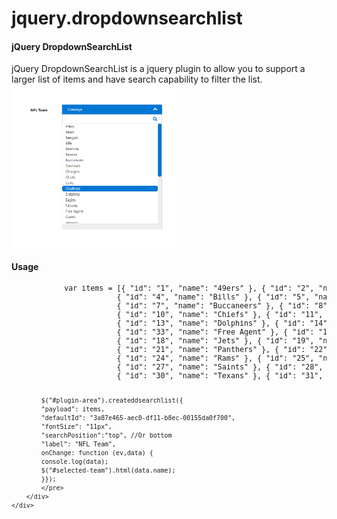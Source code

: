 # jquery.dropdownsearchlist
   <div class="p-5">
        <h4>jQuery DropdownSearchList</h4>
        jQuery DropdownSearchList is a jquery plugin to allow you to support a larger list of items and have search capability to filter the list.
        <br />
        <img src="jquery.dropdownsearchlist/dropdownsearchlist.png" height="260" /><br />
        <h4>Usage</h4>
        <div style="font-size:smaller">
            <pre>
            var items = [{ "id": "1", "name": "49ers" }, { "id": "2", "name": "Bears" }, { "id": "3", "name": "Bengals" }, 
                        { "id": "4", "name": "Bills" }, { "id": "5", "name": "Broncos" }, { "id": "6", "name": "Browns" }, 
                        { "id": "7", "name": "Buccaneers" }, { "id": "8", "name": "Cardinals" }, { "id": "9", "name": "Chargers" }, 
                        { "id": "10", "name": "Chiefs" }, { "id": "11", "name": "Colts" }, { "id": "12", "name": "Cowboys" }, 
                        { "id": "13", "name": "Dolphins" }, { "id": "14", "name": "Eagles" }, { "id": "15", "name": "Falcons" }, 
                        { "id": "33", "name": "Free Agent" }, { "id": "16", "name": "Giants" }, { "id": "17", "name": "Jaguars" }, 
                        { "id": "18", "name": "Jets" }, { "id": "19", "name": "Lions" }, { "id": "20", "name": "Packers" }, 
                        { "id": "21", "name": "Panthers" }, { "id": "22", "name": "Patriots" }, { "id": "23", "name": "Raiders" }, 
                        { "id": "24", "name": "Rams" }, { "id": "25", "name": "Ravens" }, { "id": "26", "name": "Redskins" }, 
                        { "id": "27", "name": "Saints" }, { "id": "28", "name": "Seahawks" }, { "id": "29", "name": "Steelers" }, 
                        { "id": "30", "name": "Texans" }, { "id": "31", "name": "Titans" }, { "id": "32", "name": "Vikings" }];
            
            $("#plugin-area").createddsearchlist({
            "payload": items,
            "defaultId": "3a87e465-aec0-df11-b8ec-00155da0f700",
            "fontSize": "11px",
            "searchPosition":"top", //Or bottom
            "label": "NFL Team",
            onChange: function (ev,data) {
            console.log(data);
            $("#selected-team").html(data.name);
            }});
            </pre>
        </div>
    </div>
